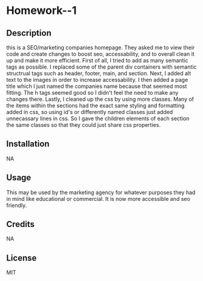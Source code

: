 # Homework--1

## Description
this is a SEO/marketing companies homepage. They asked me to view their code and create changes to boost seo, accessability, and to overall clean it up and make it more efficient. First of all, I tried to add as many semantic tags as possible. I replaced some of the parent div containers with semantic structrual tags such as header, footer, main, and section. Next, I added alt text to the images in order to increase accessability. I then added a page title which I just named the companies name because that seemed most fitting. The h tags seemed good so I didn't feel the need to make any changes there. Lastly, I cleaned up the css by using more classes. Many of the items within the sections had the exact same styling and formatting added in css, so using id's or differently named classes just added unnecassary lines in css. So I gave the children elements of each section the same classes so that they could just share css properties.

## Installation 
NA

## Usage
This may be used by the marketing agency for whatever purposes they had in mind like educational or commercial. It is now more accessible and seo friendly. 

## Credits
NA

## License 
MIT
